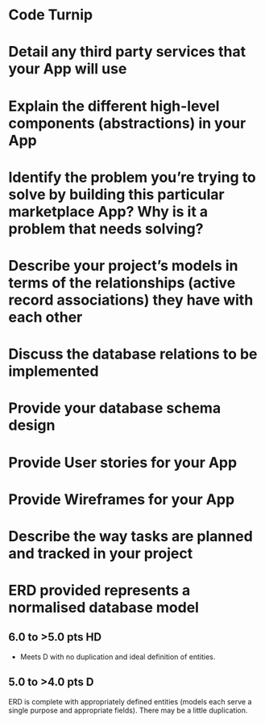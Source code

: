 # Code Turnip

# Detail any third party services that your App will use

# Explain the different high-level components (abstractions) in your App

# Identify the problem you’re trying to solve by building this particular marketplace App? Why is it a problem that needs solving?

# Describe your project’s models in terms of the relationships (active record associations) they have with each other

# Discuss the database relations to be implemented

# Provide your database schema design

# Provide User stories for your App

# Provide Wireframes for your App

# Describe the way tasks are planned and tracked in your project

# ERD provided represents a normalised database model

## 6.0 to >5.0 pts HD
- Meets D with no duplication and ideal definition of entities.
## 5.0 to >4.0 pts D
ERD is complete with appropriately defined entities (models each serve a single purpose and appropriate fields). There may be a little duplication.


